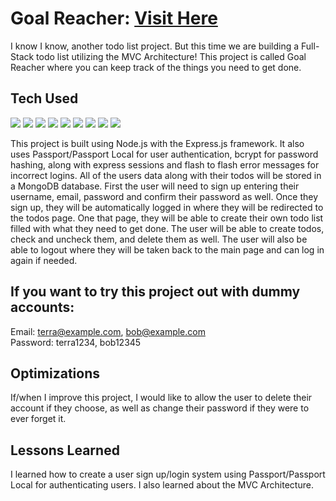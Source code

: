 # Goal Reacher: <a href="" target="_blank">Visit Here</a>

I know I know, another todo list project. But this time we are building a Full-Stack todo list utilizing the MVC Architecture! This project is called Goal Reacher where you can keep track of the things you need to get done.

## Tech Used

<p>
  <img src="https://img.shields.io/badge/ejs-%23B4CA65.svg?style=for-the-badge&logo=ejs&logoColor=black">
  <img src="https://img.shields.io/badge/css3-%231572B6.svg?style=for-the-badge&logo=css3&logoColor=white">
  <img src="https://img.shields.io/badge/javascript-%23323330.svg?style=for-the-badge&logo=javascript&logoColor=%23F7DF1E">
  <img src="https://img.shields.io/badge/node.js-6DA55F?style=for-the-badge&logo=node.js&logoColor=white">
  <img src="https://img.shields.io/badge/NPM-%23CB3837.svg?style=for-the-badge&logo=npm&logoColor=white">
  <img src="https://img.shields.io/badge/express.js-%23404d59.svg?style=for-the-badge&logo=express&logoColor=%2361DAFB">
  <img src="https://img.shields.io/badge/NODEMON-%23323330.svg?style=for-the-badge&logo=nodemon&logoColor=%BBDEAD">
  <img src="https://img.shields.io/badge/MongoDB-%234ea94b.svg?style=for-the-badge&logo=mongodb&logoColor=white">
  <img src="https://img.shields.io/badge/Render-%46E3B7.svg?style=for-the-badge&logo=render&logoColor=white">
</p>

This project is built using Node.js with the Express.js framework. It also uses Passport/Passport Local for user authentication, bcrypt for password hashing, along with express sessions and flash to flash error messages for incorrect logins. All of the users data along with their todos will be stored in a MongoDB database. First the user will need to sign up entering their username, email, password and confirm their password as well. Once they sign up, they will be automatically logged in where they will be redirected to the todos page. One that page, they will be able to create their own todo list filled with what they need to get done. The user will be able to create todos, check and uncheck them, and delete them as well. The user will also be able to logout where they will be taken back to the main page and can log in again if needed.

## If you want to try this project out with dummy accounts:
Email: terra@example.com, bob@example.com
<br>
Password: terra1234, bob12345

## Optimizations

If/when I improve this project, I would like to allow the user to delete their account if they choose, as well as change their password if they were to ever forget it.

## Lessons Learned

I learned how to create a user sign up/login system using Passport/Passport Local for authenticating users. I also learned about the MVC Architecture.
